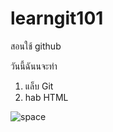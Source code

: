 # learngit101
สอนใช้ github

วันนี้ฉันนจะทำ
1. แล็บ Git
2. hab HTML


![space](https://img.freepik.com/free-vector/cute-astronaut-peace-moon-with-rocket-cartoon-vector-icon-illustration-science-technology-icon_138676-5030.jpg?w=2000)

